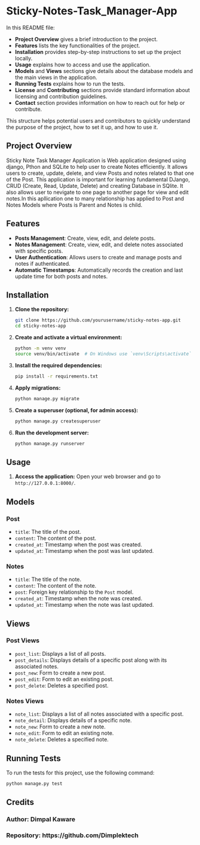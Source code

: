 ﻿# Sticky-Notes-Task_Manager-App


In this README file:
- **Project Overview** gives a brief introduction to the project.
- **Features** lists the key functionalities of the project.
- **Installation** provides step-by-step instructions to set up the project locally.
- **Usage** explains how to access and use the application.
- **Models** and **Views** sections give details about the database models and the main views in the application.
- **Running Tests** explains how to run the tests.
- **License** and **Contributing** sections provide standard information about licensing and contribution guidelines.
- **Contact** section provides information on how to reach out for help or contribute. 

This structure helps potential users and contributors to quickly understand the purpose of the project, how to set it up, and how to use it.

<h2>Project Overview</h2>
Sticky Note Task Manager Application is Web application designed using django, Pthon and SQLite to help user to create Notes efficiently. It allows users to create, update, delete, and view Posts and notes related to that one of the Post. This application is important for learning fundamental DJango, CRUD (Create, Read, Update, Delete) and creating Database in SQlite. It also allows user to nevigate to one page to another page for view and edit notes.In this apllication one to many relationship has applied to Post and Notes Models where Posts is Parent and Notes is child.

## Features
- **Posts Management**: Create, view, edit, and delete posts.
- **Notes Management**: Create, view, edit, and delete notes associated with specific posts.
- **User Authentication**: Allows users to create and manage posts and notes if authenticated.
- **Automatic Timestamps**: Automatically records the creation and last update time for both posts and notes.

## Installation
1. **Clone the repository:**
    ```sh
    git clone https://github.com/yourusername/sticky-notes-app.git
    cd sticky-notes-app
    ```

2. **Create and activate a virtual environment:**
    ```sh
    python -m venv venv
    source venv/bin/activate  # On Windows use `venv\Scripts\activate`
    ```

3. **Install the required dependencies:**
    ```sh
    pip install -r requirements.txt
    ```

4. **Apply migrations:**
    ```sh
    python manage.py migrate
    ```

5. **Create a superuser (optional, for admin access):**
    ```sh
    python manage.py createsuperuser
    ```

6. **Run the development server:**
    ```sh
    python manage.py runserver
    ```

## Usage
1. **Access the application:**
    Open your web browser and go to `http://127.0.0.1:8000/`.

## Models
### Post
- `title`: The title of the post.
- `content`: The content of the post.
- `created_at`: Timestamp when the post was created.
- `updated_at`: Timestamp when the post was last updated.

### Notes
- `title`: The title of the note.
- `content`: The content of the note.
- `post`: Foreign key relationship to the `Post` model.
- `created_at`: Timestamp when the note was created.
- `updated_at`: Timestamp when the note was last updated.

## Views
### Post Views
- `post_list`: Displays a list of all posts.
- `post_details`: Displays details of a specific post along with its associated notes.
- `post_new`: Form to create a new post.
- `post_edit`: Form to edit an existing post.
- `post_delete`: Deletes a specified post.

### Notes Views
- `note_list`: Displays a list of all notes associated with a specific post.
- `note_detail`: Displays details of a specific note.
- `note_new`: Form to create a new note.
- `note_edit`: Form to edit an existing note.
- `note_delete`: Deletes a specified note.

## Running Tests
To run the tests for this project, use the following command:
```sh
python manage.py test
```

<h2>Credits</h2>
<h3> Author: Dimpal Kaware </h3>
<h3>Repository: https://github.com/Dimplektech</h3>
